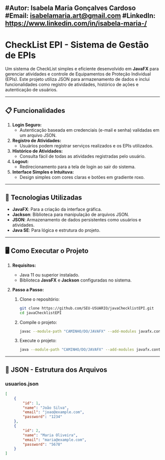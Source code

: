 #Autor: Isabela Maria Gonçalves Cardoso
#Email: isabelamaria.art@gmail.com
#LinkedIn: https://www.linkedin.com/in/isabela-maria-/
------------------------------------------------------------------------------------------

# CheckList EPI - Sistema de Gestão de EPIs

Um sistema de CheckList simples e eficiente desenvolvido em **JavaFX** para gerenciar atividades e controle de Equipamentos de Proteção Individual (EPIs).
Este projeto utiliza JSON para armazenamento de dados e inclui funcionalidades como registro de atividades, histórico de ações e autenticação
de usuários.

------------------------------------------------------------------------------------------

## 📋 **Funcionalidades**

1. **Login Seguro:**
   - Autenticação baseada em credenciais (e-mail e senha) validadas em um arquivo JSON.
2. **Registro de Atividades:**
   - Usuários podem registrar serviços realizados e os EPIs utilizados.
3. **Histórico de Atividades:**
   - Consulta fácil de todas as atividades registradas pelo usuário.
4. **Logout:**
   - Redirecionamento para a tela de login ao sair do sistema.
5. **Interface Simples e Intuituva:**
   - Design simples com cores claras e botões em gradiente roxo.

------------------------------------------------------------------------------------------

## 🚀 **Tecnologias Utilizadas**

- **JavaFX**: Para a criação da interface gráfica.
- **Jackson**: Biblioteca para manipulação de arquivos JSON.
- **JSON**: Armazenamento de dados persistentes como usuários e atividades.
- **Java SE**: Para lógica e estrutura do projeto.

------------------------------------------------------------------------------------------

## 🖥️ **Como Executar o Projeto**

1. **Requisitos:**
   - Java 11 ou superior instalado.
   - Biblioteca **JavaFX** e **Jackson** configuradas no sistema.

2. **Passo a Passo:**
   1. Clone o repositório:
      ```bash
      git clone https://github.com/SEU-USUARIO/javaChecklistEPI.git
      cd javaChecklistEPI
      ```
   2. Compile o projeto:
      ```bash
      javac --module-path "CAMINHO/DO/JAVAFX" --add-modules javafx.controls,javafx.fxml -d bin src/application/*.java
      ```
   3. Execute o projeto:
      ```bash
      java --module-path "CAMINHO/DO/JAVAFX" --add-modules javafx.controls,javafx.fxml -cp bin application.Main
      ```

---

## 📖 **JSON - Estrutura dos Arquivos**

### **usuarios.json**
```json
[
    {
        "id": 1,
        "name": "João Silva",
        "email": "joao@example.com",
        "password": "1234"
    },
    {
        "id": 2,
        "name": "Maria Oliveira",
        "email": "maria@example.com",
        "password": "5678"
    }
]





